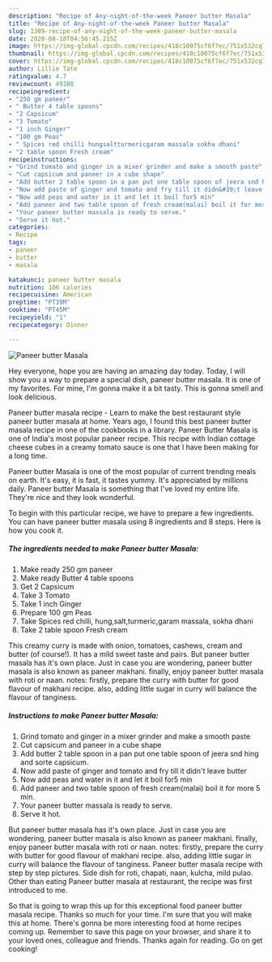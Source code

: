 ```yaml
---
description: "Recipe of Any-night-of-the-week Paneer butter Masala"
title: "Recipe of Any-night-of-the-week Paneer butter Masala"
slug: 1309-recipe-of-any-night-of-the-week-paneer-butter-masala
date: 2020-08-10T04:56:45.215Z
image: https://img-global.cpcdn.com/recipes/418c10075cf6f7ec/751x532cq70/paneer-butter-masala-recipe-main-photo.jpg
thumbnail: https://img-global.cpcdn.com/recipes/418c10075cf6f7ec/751x532cq70/paneer-butter-masala-recipe-main-photo.jpg
cover: https://img-global.cpcdn.com/recipes/418c10075cf6f7ec/751x532cq70/paneer-butter-masala-recipe-main-photo.jpg
author: Lillie Tate
ratingvalue: 4.7
reviewcount: 49388
recipeingredient:
- "250 gm paneer"
- " Butter 4 table spoons"
- "2 Capsicum"
- "3 Tomato"
- "1 inch Ginger"
- "100 gm Peas"
- " Spices red chilli hungsaltturmericgaram massala sokha dhani"
- "2 table spoon Fresh cream"
recipeinstructions:
- "Grind tomato and ginger in a mixer grinder and make a smooth paste"
- "Cut capsicum and paneer in a cube shape"
- "Add butter 2 table spoon in a pan put one table spoon of jeera snd hing and sorte capsicum."
- "Now add paste of ginger and tomato and fry till it didn&#39;t leave butter"
- "Now add peas and water in it and let it boil for5 min"
- "Add paneer and two table spoon of fresh cream(malai) boil it for more 5 min."
- "Your paneer butter massala is ready to serve."
- "Serve it hot."
categories:
- Recipe
tags:
- paneer
- butter
- masala

katakunci: paneer butter masala 
nutrition: 106 calories
recipecuisine: American
preptime: "PT39M"
cooktime: "PT45M"
recipeyield: "1"
recipecategory: Dinner

---
```



![Paneer butter Masala](https://img-global.cpcdn.com/recipes/418c10075cf6f7ec/751x532cq70/paneer-butter-masala-recipe-main-photo.jpg)

Hey everyone, hope you are having an amazing day today. Today, I will show you a way to prepare a special dish, paneer butter masala. It is one of my favorites. For mine, I'm gonna make it a bit tasty. This is gonna smell and look delicious.

Paneer butter masala recipe - Learn to make the best restaurant style paneer butter masala at home. Years ago, I found this best paneer butter masala recipe in one of the cookbooks in a library. Paneer Butter Masala is one of India&#39;s most popular paneer recipe. This recipe with Indian cottage cheese cubes in a creamy tomato sauce is one that I have been making for a long time.

Paneer butter Masala is one of the most popular of current trending meals on earth. It's easy, it is fast, it tastes yummy. It's appreciated by millions daily. Paneer butter Masala is something that I've loved my entire life. They're nice and they look wonderful.


To begin with this particular recipe, we have to prepare a few ingredients. You can have paneer butter masala using 8 ingredients and 8 steps. Here is how you cook it.

<!--inarticleads1-->

##### The ingredients needed to make Paneer butter Masala:

1. Make ready 250 gm paneer
1. Make ready  Butter 4 table spoons
1. Get 2 Capsicum
1. Take 3 Tomato
1. Take 1 inch Ginger
1. Prepare 100 gm Peas
1. Take  Spices red chilli, hung,salt,turmeric,garam massala, sokha dhani
1. Take 2 table spoon Fresh cream


This creamy curry is made with onion, tomatoes, cashews, cream and butter (of course!). It has a mild sweet taste and pairs. But paneer butter masala has it&#39;s own place. Just in case you are wondering, paneer butter masala is also known as paneer makhani. finally, enjoy paneer butter masala with roti or naan. notes: firstly, prepare the curry with butter for good flavour of makhani recipe. also, adding little sugar in curry will balance the flavour of tanginess. 

<!--inarticleads2-->

##### Instructions to make Paneer butter Masala:

1. Grind tomato and ginger in a mixer grinder and make a smooth paste
1. Cut capsicum and paneer in a cube shape
1. Add butter 2 table spoon in a pan put one table spoon of jeera snd hing and sorte capsicum.
1. Now add paste of ginger and tomato and fry till it didn&#39;t leave butter
1. Now add peas and water in it and let it boil for5 min
1. Add paneer and two table spoon of fresh cream(malai) boil it for more 5 min.
1. Your paneer butter massala is ready to serve.
1. Serve it hot.


But paneer butter masala has it&#39;s own place. Just in case you are wondering, paneer butter masala is also known as paneer makhani. finally, enjoy paneer butter masala with roti or naan. notes: firstly, prepare the curry with butter for good flavour of makhani recipe. also, adding little sugar in curry will balance the flavour of tanginess. Paneer butter masala recipe with step by step pictures. Side dish for roti, chapati, naan, kulcha, mild pulao. Other than eating Paneer butter masala at restaurant, the recipe was first introduced to me. 

So that is going to wrap this up for this exceptional food paneer butter masala recipe. Thanks so much for your time. I'm sure that you will make this at home. There's gonna be more interesting food at home recipes coming up. Remember to save this page on your browser, and share it to your loved ones, colleague and friends. Thanks again for reading. Go on get cooking!
